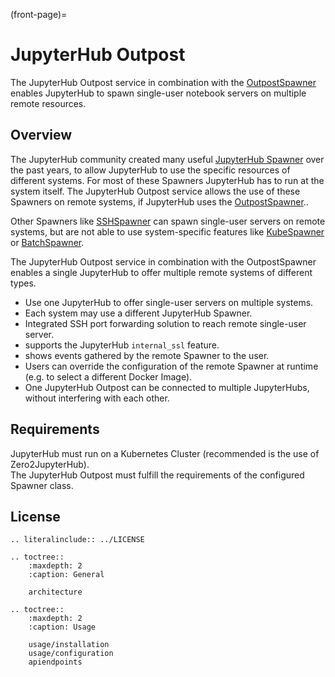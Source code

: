 (front-page)=

# JupyterHub Outpost

The JupyterHub Outpost service in combination with the [OutpostSpawner](https://github.com/kreuzert/jupyterhub-outpostspawner) enables JupyterHub to spawn single-user notebook servers on multiple remote resources.  

## Overview  
  
The JupyterHub community created many useful [JupyterHub Spawner](https://jupyterhub.readthedocs.io/en/latest/reference/spawners.html#examples) over the past years, to allow JupyterHub to use the specific resources of different systems. For most of these Spawners JupyterHub has to run at the system itself. The JupyterHub Outpost service allows the use of these Spawners on remote systems, if JupyterHub uses the [OutpostSpawner](https://github.com/kreuzert/jupyterhub-outpostspawner/)..  

Other Spawners like [SSHSpawner](https://github.com/NERSC/sshspawner) can spawn single-user servers on remote systems, but are not able to use system-specific features like [KubeSpawner](https://github.com/jupyterhub/kubespawner) or [BatchSpawner](https://github.com/jupyterhub/batchspawner).  
  
The JupyterHub Outpost service in combination with the OutpostSpawner enables a single JupyterHub to offer multiple remote systems of different types. 
  
- Use one JupyterHub to offer single-user servers on multiple systems.
- Each system may use a different JupyterHub Spawner.
- Integrated SSH port forwarding solution to reach remote single-user server.
- supports the JupyterHub `internal_ssl` feature.
- shows events gathered by the remote Spawner to the user.
- Users can override the configuration of the remote Spawner at runtime (e.g. to select a different Docker Image).
- One JupyterHub Outpost can be connected to multiple JupyterHubs, without interfering with each other.
  
## Requirements  
  
JupyterHub must run on a Kubernetes Cluster (recommended is the use of Zero2JupyterHub).  
The JupyterHub Outpost must fulfill the requirements of the configured Spawner class. 


## License

```{eval-rst}
.. literalinclude:: ../LICENSE
```
  
```{eval-rst}
.. toctree::
    :maxdepth: 2
    :caption: General

    architecture
```

```{eval-rst}
.. toctree::
    :maxdepth: 2
    :caption: Usage

    usage/installation
    usage/configuration
    apiendpoints
```
